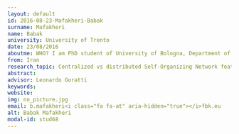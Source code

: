 ```yaml
---
layout: default 
id: 2016-08-23-Mafakheri-Babak
surname: Mafakheri
name: Babak
university: University of Trento
date: 23/08/2016
aboutme: WHO? I am PhD student of University of Bologna, Department of Electronics and Information(DEI). My academic supervisor is Prof. Roberto Verdone. However, I have been doing my whole PhD program at FBK/CREATE-NET research center in Povo, Trento Under supervision of Dr. Leonardo goratti.WHAT? The title of my PhD is “Centralized versus distributed Self-Organizing features in 5G small cell networks”. Currently, I have been working on one of the next generations of cellular networks, LTE-LAA, and its co-existence possibilities with WIFI.WHY? The deployment of modern mobile systems has faced severe challenges due to the dramatically increase of users. The situation could be even worse by development of different wireless technologies in the same frequency band. Moreover, the usage of smaller cells (e.g. Micro, femto and wireless LAN), coexistence among heterogeneous networks (such as LTE and Wi-Fi deployed in the same frequency band) has been a big field of research in the academy and industry.
from: Iran
research_topic: Centralized vs distributed Self-Organizing Network features in 5G Small Cell networks
abstract: 
advisor: Leonardo Goratti
keywords: 
website: 
img: no_picture.jpg
email: b.mafakheri<i class="fa fa-at" aria-hidden="true"></i>fbk.eu
alt: Babak Mafakheri
modal-id: stud68
---
```


